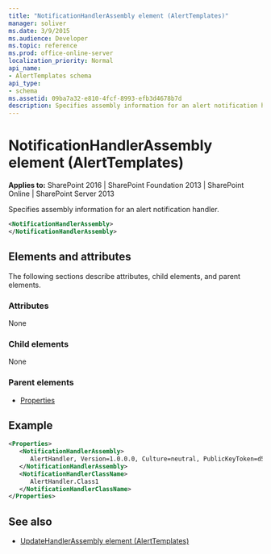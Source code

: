 ```yaml
---
title: "NotificationHandlerAssembly element (AlertTemplates)"
manager: soliver
ms.date: 3/9/2015
ms.audience: Developer
ms.topic: reference
ms.prod: office-online-server
localization_priority: Normal
api_name:
- AlertTemplates schema
api_type:
- schema
ms.assetid: 09ba7a32-e810-4fcf-8993-efb3d4678b7d
description: Specifies assembly information for an alert notification handler.
---
```


# NotificationHandlerAssembly element (AlertTemplates)

**Applies to:** SharePoint 2016 | SharePoint Foundation 2013 | SharePoint Online | SharePoint Server 2013
  
Specifies assembly information for an alert notification handler.
  
```XML
<NotificationHandlerAssembly>
</NotificationHandlerAssembly>
```

## Elements and attributes

The following sections describe attributes, child elements, and parent elements.

### Attributes

None
  
### Child elements

None
  
### Parent elements

- [Properties](properties-element-alerttemplates.md)
   
## Example

```XML
<Properties>
   <NotificationHandlerAssembly>
      AlertHandler, Version=1.0.0.0, Culture=neutral, PublicKeyToken=d59ecf2a3bd66904
   </NotificationHandlerAssembly>
   <NotificationHandlerClassName>
      AlertHandler.Class1
   </NotificationHandlerClassName>
</Properties>
```

## See also

- [UpdateHandlerAssembly element (AlertTemplates)](updatehandlerassembly-element-alerttemplates.md)

